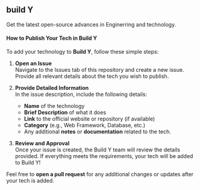 ## build Y
Get the latest open-source advances in Enginerring and technology.

#### How to Publish Your Tech in Build Y

To add your technology to **Build Y**, follow these simple steps:

1. **Open an Issue**  
   Navigate to the Issues tab of this repository and create a new issue. Provide all relevant details about the tech you wish to publish.

2. **Provide Detailed Information**  
   In the issue description, include the following details:
   - **Name** of the technology
   - **Brief Description** of what it does
   - **Link** to the official website or repository (if available)
   - **Category** (e.g., Web Framework, Database, etc.)
   - Any additional **notes** or **documentation** related to the tech.

3. **Review and Approval**  
   Once your issue is created, the Build Y team will review the details provided. If everything meets the requirements, your tech will be added to Build Y!

Feel free to **open a pull request** for any additional changes or updates after your tech is added.
